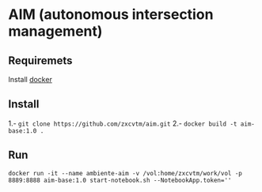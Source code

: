 # AIM (autonomous intersection management)

## Requiremets
   Install [docker](https://www.docker.com/get-started)
## Install

1.- `git clone https://github.com/zxcvtm/aim.git`
2.- `docker build -t aim-base:1.0 .`

## Run

`docker run -it --name ambiente-aim -v /vol:home/zxcvtm/work/vol -p 8889:8888 aim-base:1.0 start-notebook.sh --NotebookApp.token=''`
